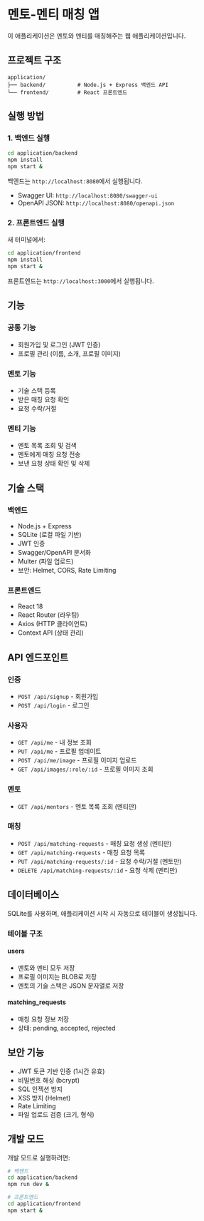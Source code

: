 # 멘토-멘티 매칭 앱

이 애플리케이션은 멘토와 멘티를 매칭해주는 웹 애플리케이션입니다.

## 프로젝트 구조

```
application/
├── backend/          # Node.js + Express 백엔드 API
└── frontend/         # React 프론트엔드
```

## 실행 방법

### 1. 백엔드 실행

```bash
cd application/backend
npm install
npm start &
```

백엔드는 `http://localhost:8080`에서 실행됩니다.
- Swagger UI: `http://localhost:8080/swagger-ui`
- OpenAPI JSON: `http://localhost:8080/openapi.json`

### 2. 프론트엔드 실행

새 터미널에서:

```bash
cd application/frontend
npm install
npm start &
```

프론트엔드는 `http://localhost:3000`에서 실행됩니다.

## 기능

### 공통 기능
- 회원가입 및 로그인 (JWT 인증)
- 프로필 관리 (이름, 소개, 프로필 이미지)

### 멘토 기능
- 기술 스택 등록
- 받은 매칭 요청 확인
- 요청 수락/거절

### 멘티 기능
- 멘토 목록 조회 및 검색
- 멘토에게 매칭 요청 전송
- 보낸 요청 상태 확인 및 삭제

## 기술 스택

### 백엔드
- Node.js + Express
- SQLite (로컬 파일 기반)
- JWT 인증
- Swagger/OpenAPI 문서화
- Multer (파일 업로드)
- 보안: Helmet, CORS, Rate Limiting

### 프론트엔드
- React 18
- React Router (라우팅)
- Axios (HTTP 클라이언트)
- Context API (상태 관리)

## API 엔드포인트

### 인증
- `POST /api/signup` - 회원가입
- `POST /api/login` - 로그인

### 사용자
- `GET /api/me` - 내 정보 조회
- `PUT /api/me` - 프로필 업데이트
- `POST /api/me/image` - 프로필 이미지 업로드
- `GET /api/images/:role/:id` - 프로필 이미지 조회

### 멘토
- `GET /api/mentors` - 멘토 목록 조회 (멘티만)

### 매칭
- `POST /api/matching-requests` - 매칭 요청 생성 (멘티만)
- `GET /api/matching-requests` - 매칭 요청 목록
- `PUT /api/matching-requests/:id` - 요청 수락/거절 (멘토만)
- `DELETE /api/matching-requests/:id` - 요청 삭제 (멘티만)

## 데이터베이스

SQLite를 사용하며, 애플리케이션 시작 시 자동으로 테이블이 생성됩니다.

### 테이블 구조

#### users
- 멘토와 멘티 모두 저장
- 프로필 이미지는 BLOB로 저장
- 멘토의 기술 스택은 JSON 문자열로 저장

#### matching_requests
- 매칭 요청 정보 저장
- 상태: pending, accepted, rejected

## 보안 기능

- JWT 토큰 기반 인증 (1시간 유효)
- 비밀번호 해싱 (bcrypt)
- SQL 인젝션 방지
- XSS 방지 (Helmet)
- Rate Limiting
- 파일 업로드 검증 (크기, 형식)

## 개발 모드

개발 모드로 실행하려면:

```bash
# 백엔드
cd application/backend
npm run dev &

# 프론트엔드
cd application/frontend
npm start &
```
